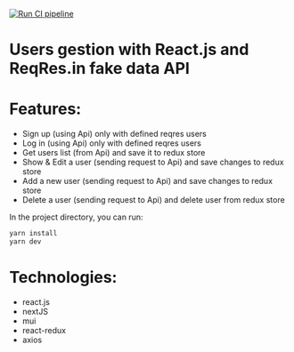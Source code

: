 [![Run CI pipeline](https://github.com/alexgeron-Luos/react-crud-reqres/actions/workflows/verify.yml/badge.svg)](https://github.com/alexgeron-Luos/react-crud-reqres/actions/workflows/verify.yml)

# Users gestion with React.js and ReqRes.in fake data API

# Features:

- Sign up (using Api) only with defined reqres users 
- Log in (using Api) only with defined reqres users
- Get users list (from Api) and save it to redux store
- Show & Edit a user (sending request to Api) and save changes to redux store
- Add a new user (sending request to Api) and save changes to redux store
- Delete a user (sending request to Api) and delete user from redux store

In the project directory, you can run:

```sh
yarn install
yarn dev
```

# Technologies:

- react.js
- nextJS
- mui
- react-redux
- axios
